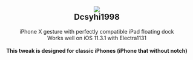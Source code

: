 <h2 align="center">
    <img src="https://pbs.twimg.com/profile_images/969563164407771137/KhwsIZWI_400x400.jpg" id="myIcon" align="middle">
<br />
    Dcsyhi1998
</h2>
<p align="center">
    iPhone X gesture with perfectly compatible iPad floating dock<br/>
    Works well on iOS 11.3.1 with Electra1131<br/>
    <br/>
    <strong>This tweak is designed for classic iPhones (iPhone that without notch)</strong>
</p>